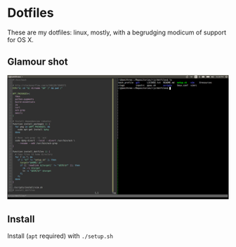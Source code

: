 # Dotfiles

These are my dotfiles: linux, mostly, with a begrudging modicum of support for
OS X.

## Glamour shot

![Screenshot](screenshot.png)

## Install

Install (`apt` required) with `./setup.sh`
